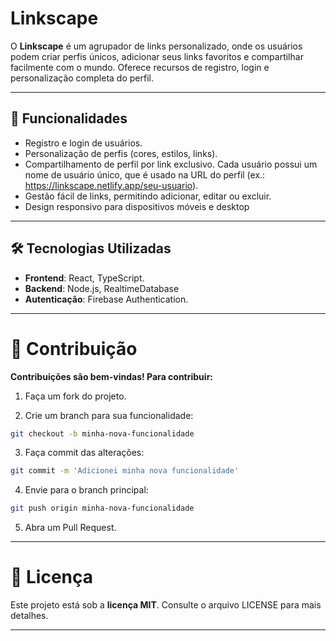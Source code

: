 # Linkscape

O **Linkscape** é um agrupador de links personalizado, onde os usuários podem criar perfis únicos, adicionar seus links favoritos e compartilhar facilmente com o mundo. Oferece recursos de registro, login e personalização completa do perfil.

---
## 🚀 Funcionalidades

- Registro e login de usuários.
- Personalização de perfis (cores, estilos, links).
- Compartilhamento de perfil por link exclusivo. Cada usuário possui um nome de usuário único, que é usado na URL do perfil (ex.: https://linkscape.netlify.app/seu-usuario).
- Gestão fácil de links, permitindo adicionar, editar ou excluir.
- Design responsivo para dispositivos móveis e desktop

---
## 🛠️ Tecnologias Utilizadas

- **Frontend**: React, TypeScript.
- **Backend**: Node.js, RealtimeDatabase 
- **Autenticação**: Firebase Authentication.

---
# 🤝 Contribuição

**Contribuições são bem-vindas! Para contribuir:**

1. Faça um fork do projeto.

2. Crie um branch para sua funcionalidade:
```bash
git checkout -b minha-nova-funcionalidade
```
3. Faça commit das alterações:

```bash
git commit -m 'Adicionei minha nova funcionalidade'
```
4. Envie para o branch principal:
```bash
git push origin minha-nova-funcionalidade
```

5. Abra um Pull Request.

---

# 📜 Licença
Este projeto está sob a **licença MIT**. Consulte o arquivo LICENSE para mais detalhes.

---